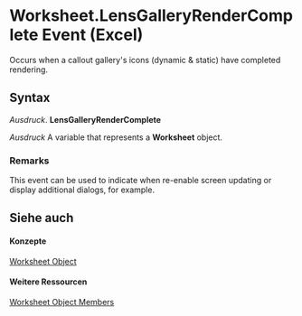 
# Worksheet.LensGalleryRenderComplete Event (Excel)

Occurs when a callout gallery's icons (dynamic &amp; static) have completed rendering.


## Syntax

 _Ausdruck_. **LensGalleryRenderComplete**

 _Ausdruck_ A variable that represents a **Worksheet** object.


### Remarks

This event can be used to indicate when re-enable screen updating or display additional dialogs, for example.


## Siehe auch


#### Konzepte


[Worksheet Object](182b705e-854a-81cc-a4b0-59b942de55ae.md)
#### Weitere Ressourcen


[Worksheet Object Members](http://msdn.microsoft.com/library/f8c1afea-1a1c-f5e4-37e3-52c434c8c157%28Office.15%29.aspx)